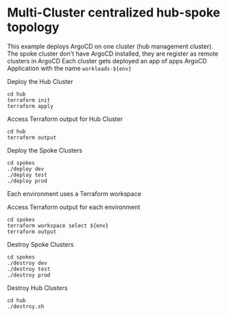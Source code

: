 # Multi-Cluster centralized hub-spoke topology

This example deploys ArgoCD on one cluster (hub management cluster).
The spoke cluster don't have ArgoCD installed, they are register as remote clusters in ArgoCD
Each cluster gets deployed an app of apps ArgoCD Application with the name `workloads-${env}`

Deploy the Hub Cluster
```shell
cd hub
terraform init
terraform apply
```

Access Terraform output for Hub Cluster
```shell
cd hub
terraform output
```


Deploy the Spoke Clusters
```shell
cd spokes
./deploy dev
./deploy test
./deploy prod
```
Each environment uses a Terraform workspace

Access Terraform output for each environment
```shell
cd spokes
terraform workspace select ${env}
terraform output
```

Destroy Spoke Clusters
```shell
cd spokes
./destroy dev
./destroy test
./destroy prod
```

Destroy Hub Clusters
```shell
cd hub
./destroy.sh
```
